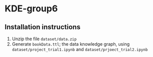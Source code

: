 # KDE-group6

## Installation instructions
1. Unzip the file `dataset/data.zip`
2. Generate `bookData.ttl`; the data knowledge graph, using `dataset/project_trial1.ipynb` and `dataset/prjoect_trial2.ipynb`